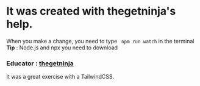 # It was created with thegetninja's help.
When you make a change, you need to type <code> npm run watch</code> in the terminal <br>
**Tip** : Node.js and npx you need to download  
### Educator : <a href="https://www.youtube.com/c/TheNetNinja"> thegetninja </a> 
 It was a great exercise with a TailwindCSS. 

